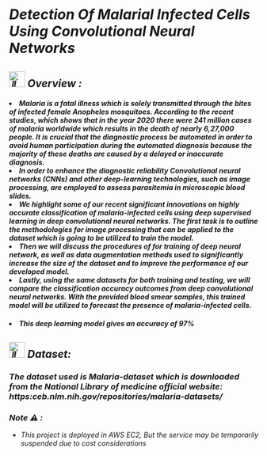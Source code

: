 <i>

<h1>Detection Of Malarial Infected Cells Using Convolutional Neural Networks</h1>
 <h2><picture>
  <source srcset="https://fonts.gstatic.com/s/e/notoemoji/latest/1f31f/512.webp" type="image/webp">
  <img src="https://fonts.gstatic.com/s/e/notoemoji/latest/1f31f/512.gif" alt="🌟" width="32" height="32">
</picture> Overview :</h2></div>

<h4> <li>Malaria is a fatal illness which is solely transmitted
through the bites of infected female Anopheles mosquitoes. 
According to the recent studies, which shows that in the year 
2020 there were 241 million cases of malaria worldwide which 
results in the death of nearly 6,27,000 people. It is crucial that the 
diagnostic process be automated in order to avoid human 
participation during the automated diagnosis because the 
majority of these deaths are caused by a delayed or inaccurate 
diagnosis. </li>

<li>In order to enhance the diagnostic reliability
Convolutional neural networks (CNNs) and other deep-learning 
technologies, such as image processing, are employed to assess
parasitemia in microscopic blood slides.</li>
<li>We highlight some of 
our recent significant innovations on highly accurate 
classification of malaria-infected cells using deep supervised 
learning in deep convolutional neural networks. The first task is 
to outline the methodologies for image processing that can be 
applied to the dataset which is going to be utilized to train the 
model.</li>
<li>Then we will discuss the procedures of for training of 
deep neural network, as well as data augmentation methods used 
to significantly increase the size of the dataset and to improve the 
performance of our developed model. </li>
<li>Lastly, using the same 
datasets for both training and testing, we will compare the 
classification accuracy outcomes from deep convolutional neural 
networks. With the provided blood smear samples, this trained 
model will be utilized to forecast the presence of malaria-infected 
cells.</h4></li>
<h4> <li>This deep learning model gives an 
accuracy of 97%</h4></li>
<h2><picture>
  <source srcset="https://fonts.gstatic.com/s/e/notoemoji/latest/1f31f/512.webp" type="image/webp">
  <img src="https://fonts.gstatic.com/s/e/notoemoji/latest/1f31f/512.gif" alt="🌟" width="32" height="32">
</picture> Dataset:</h2></div>
<div><h3>The dataset used is Malaria-dataset which is 
downloaded from the National Library of medicine official 
website: https:ceb.nlm.nih.gov/repositories/malaria-datasets/</h3></div>

### Note ⚠ :
- This project is deployed in AWS EC2, But the service may be temporarily suspended due to cost considerations 
